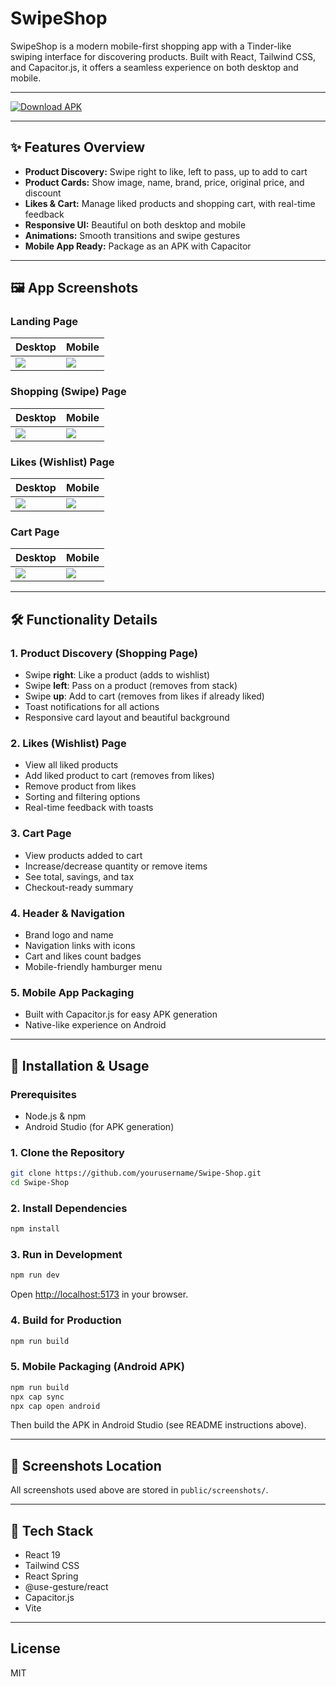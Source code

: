 # SwipeShop

SwipeShop is a modern mobile-first shopping app with a Tinder-like swiping interface for discovering products. Built with React, Tailwind CSS, and Capacitor.js, it offers a seamless experience on both desktop and mobile.

---

[![Download APK](https://img.shields.io/badge/Download-APK-blue?style=for-the-badge&logo=android)](https://upload.app/download/swipeshop/io.swipeshop.app/60445cb2e0539c8d5f6e4df5f12646cf5dd3dc70997b7925bc56d20958681355)

---

## ✨ Features Overview

- **Product Discovery:** Swipe right to like, left to pass, up to add to cart
- **Product Cards:** Show image, name, brand, price, original price, and discount
- **Likes & Cart:** Manage liked products and shopping cart, with real-time feedback
- **Responsive UI:** Beautiful on both desktop and mobile
- **Animations:** Smooth transitions and swipe gestures
- **Mobile App Ready:** Package as an APK with Capacitor

---

## 🖼️ App Screenshots

### Landing Page
| Desktop | Mobile |
|--------|--------|
| ![](public/screenshots/a1.png) | ![](public/screenshots/a2.png) |

### Shopping (Swipe) Page
| Desktop | Mobile |
|--------|--------|
| ![](public/screenshots/b1.png) | ![](public/screenshots/b2.png) |

### Likes (Wishlist) Page
| Desktop | Mobile |
|--------|--------|
| ![](public/screenshots/c1.png) | ![](public/screenshots/c2.png) |

### Cart Page
| Desktop | Mobile |
|--------|--------|
| ![](public/screenshots/d1.png) | ![](public/screenshots/d2.png) |

---

## 🛠️ Functionality Details

### 1. Product Discovery (Shopping Page)
- Swipe **right**: Like a product (adds to wishlist)
- Swipe **left**: Pass on a product (removes from stack)
- Swipe **up**: Add to cart (removes from likes if already liked)
- Toast notifications for all actions
- Responsive card layout and beautiful background

### 2. Likes (Wishlist) Page
- View all liked products
- Add liked product to cart (removes from likes)
- Remove product from likes
- Sorting and filtering options
- Real-time feedback with toasts

### 3. Cart Page
- View products added to cart
- Increase/decrease quantity or remove items
- See total, savings, and tax
- Checkout-ready summary

### 4. Header & Navigation
- Brand logo and name
- Navigation links with icons
- Cart and likes count badges
- Mobile-friendly hamburger menu

### 5. Mobile App Packaging
- Built with Capacitor.js for easy APK generation
- Native-like experience on Android

---

## 🚀 Installation & Usage

### Prerequisites
- Node.js & npm
- Android Studio (for APK generation)

### 1. Clone the Repository
```bash
git clone https://github.com/yourusername/Swipe-Shop.git
cd Swipe-Shop
```

### 2. Install Dependencies
```bash
npm install
```

### 3. Run in Development
```bash
npm run dev
```
Open [http://localhost:5173](http://localhost:5173) in your browser.

### 4. Build for Production
```bash
npm run build
```

### 5. Mobile Packaging (Android APK)
```bash
npm run build
npx cap sync
npx cap open android
```
Then build the APK in Android Studio (see README instructions above).

---

## 📂 Screenshots Location
All screenshots used above are stored in `public/screenshots/`.

---

## 📱 Tech Stack
- React 19
- Tailwind CSS
- React Spring
- @use-gesture/react
- Capacitor.js
- Vite

---

## License
MIT
